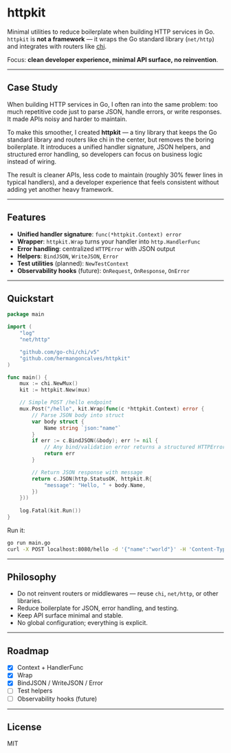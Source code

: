 # httpkit

Minimal utilities to reduce boilerplate when building HTTP services in Go.  
`httpkit` is **not a framework** — it wraps the Go standard library (`net/http`) and integrates with routers like [chi](https://github.com/go-chi/chi).  

Focus: **clean developer experience, minimal API surface, no reinvention**.

---

## Case Study

When building HTTP services in Go, I often ran into the same problem: too much repetitive code just to parse JSON, handle errors, or write responses. It made APIs noisy and harder to maintain.  

To make this smoother, I created **httpkit** — a tiny library that keeps the Go standard library and routers like chi in the center, but removes the boring boilerplate. It introduces a unified handler signature, JSON helpers, and structured error handling, so developers can focus on business logic instead of wiring.  

The result is cleaner APIs, less code to maintain (roughly 30% fewer lines in typical handlers), and a developer experience that feels consistent without adding yet another heavy framework.

---

## Features

- **Unified handler signature**: `func(*httpkit.Context) error`
- **Wrapper**: `httpkit.Wrap` turns your handler into `http.HandlerFunc`
- **Error handling**: centralized `HTTPError` with JSON output
- **Helpers**: `BindJSON`, `WriteJSON`, `Error`
- **Test utilities** (planned): `NewTestContext`
- **Observability hooks** (future): `OnRequest`, `OnResponse`, `OnError`

---

## Quickstart

```go
package main

import (
	"log"
	"net/http"

	"github.com/go-chi/chi/v5"
	"github.com/hermangoncalves/httpkit"
)

func main() {
	mux := chi.NewMux()
	kit := httpkit.New(mux)

	// Simple POST /hello endpoint
	mux.Post("/hello", kit.Wrap(func(c *httpkit.Context) error {
		// Parse JSON body into struct
		var body struct {
			Name string `json:"name"`
		}
		if err := c.BindJSON(&body); err != nil {
			// Any bind/validation error returns a structured HTTPError
			return err
		}

		// Return JSON response with message
		return c.JSON(http.StatusOK, httpkit.R{
			"message": "Hello, " + body.Name,
		})
	}))
	
	log.Fatal(kit.Run())
}
````

Run it:

```bash
go run main.go
curl -X POST localhost:8080/hello -d '{"name":"world"}' -H 'Content-Type: application/json'
```

---

## Philosophy

* Do not reinvent routers or middlewares — reuse `chi`, `net/http`, or other libraries.
* Reduce boilerplate for JSON, error handling, and testing.
* Keep API surface minimal and stable.
* No global configuration; everything is explicit.

---

## Roadmap

* [x] Context + HandlerFunc
* [x] Wrap
* [x] BindJSON / WriteJSON / Error
* [ ] Test helpers
* [ ] Observability hooks (future)

---

## License

MIT
